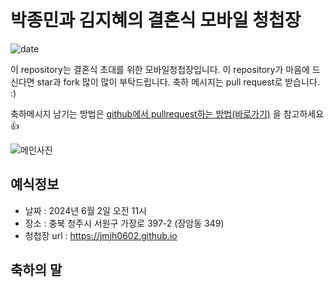 # 박종민과 김지혜의 결혼식 모바일 청첩장
![date](https://img.shields.io/date/1558189800.svg?style=for-the-badge)

이 repository는 결혼식 초대를 위한 모바일청첩장입니다. 이 repository가 마음에 드신다면 star과 fork 많이 많이 부탁드립니다. 축하 메시지는 pull request로 받습니다. :)

축하메시지 남기는 방법은 [github에서 pullrequest하는 방법(바로가기)](https://wayhome25.github.io/git/2017/07/08/git-first-pull-request-story/) 을 참고하세요 👍

![메인사진](docs/images/wedding-main.jpeg)

## 예식정보

* 날짜 : 2024년 6월 2일 오전 11시
* 장소 : 충북 청주시 서원구 가장로 397-2 (장암동 349)
* 청첩장 url : https://jmjh0602.github.io

## 축하의 말
